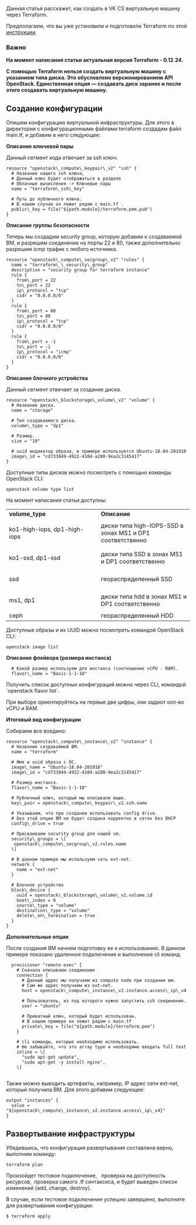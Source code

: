 Данная статья расскажет, как создать в VK CS виртуальную машину через Terraform.

Предполагаем, что вы уже установили и подготовили Terraform по этой [инструкции](https://mcs.mail.ru/help/iaas-api/infrastructure-terraform).

### Важно

**На момент написания статьи актуальная версия Terraform - 0.12.24.**

**C помощью Terraform нельзя создать виртуальную машину с указанием типа диска. Это обусловлено версионированием API OpenStack. Единственная опция — создавать диск заранее и после этого создавать виртуальную машину.**

Создание конфигурации
---------------------

Опишем конфигурацию виртуальной инфраструктуры. Для этого в директории с конфигурационными файлами terraform создадим файл main.tf, и добавим в него следующее:

**Описание ключевой пары**

Данный сегмент кода отвечает за ssh ключ:

```
resource "openstack\_compute\_keypair\_v2" "ssh" {
  # Название нашего ssh ключа,
  # Данный ключ будет отображаться в разделе
  # Облачные вычисления -> Ключевые пары
  name = "terraform\_ssh\_key"
  
  # Путь до публичного ключа.
  # В нашем случае он лежит рядом с main.tf .
  public\_key = file("${path.module}/terraform.pem.pub")
}
```

**Описание группы безопасности**

Теперь мы создадим security group, которую добавим к создаваемой ВМ, и разрешим соединение на порты 22 и 80, также дополнительно разрешим icmp трафик с любого источника.

```
resource "openstack\_compute\_secgroup\_v2" "rules" {
  name = "terraform\_\_security\_group"
  description = "security group for terraform instance"
  rule {
    from\_port = 22
    to\_port = 22
    ip\_protocol = "tcp"
    cidr = "0.0.0.0/0"
  }
  rule {
    from\_port = 80
    to\_port = 80
    ip\_protocol = "tcp"
    cidr = "0.0.0.0/0"
  }
  rule {
    from\_port = -1
    to\_port = -1
    ip\_protocol = "icmp"
    cidr = "0.0.0.0/0"
  }
}
```

**Описание блочного устройства**

Данный сегмент отвечает за создание диска.

```
resource "openstack\_blockstorage\_volume\_v2" "volume" {
  # Название диска.
  name = "storage"
  
  # Тип создаваемого диска.
  volume\_type = "dp1"
  
  # Размер.
  size = "10"

  # uuid индикатор образа, в примере используется Ubuntu-18.04-201910
  image\_id = "cd733849-4922-4104-a280-9ea2c3145417"
}
```

Доступные типы дисков можно посмотреть с помощью команды OpenStack CLI:

```
openstack volume type list
```

На момент написания статьи доступны:

<table style="width: 100%;"><tbody><tr><td style="width: 50.0000%;"><strong>volume_type</strong></td><td style="width: 50.0000%;"><strong>Описание</strong></td></tr><tr><td style="width: 50.0000%;"><p>ko1-high-iops, dp1-high-iops</p></td><td style="width: 50.0000%;">диски типа high-IOPS-SSD в зонах MS1 и DP1 соответственно</td></tr><tr><td style="width: 50.0000%;"><p>ko1-ssd, dp1-ssd</p></td><td style="width: 50.0000%;">диски типа SSD в зонах MS1 и DP1 соответственно</td></tr><tr><td style="width: 50.0000%;"><p>ssd</p></td><td style="width: 50.0000%;">геораспределенный SSD</td></tr><tr><td style="width: 50.0000%;"><p>ms1, dp1</p></td><td style="width: 50.0000%;">диски типа hdd в зонах MS1 и DP1 соответственно</td></tr><tr><td style="width: 50.0000%;">ceph</td><td style="width: 50.0000%;">геораспределенный HDD</td></tr></tbody></table>

Доступные образы и их UUID можно посмотреть командой OpenStack CLI:

```
openstack image list
```

**Описание флейвора (размера инстанса)**

```
  # Какой размер используем для инстанса (соотношение vCPU - RAM).
  flavor\_name = "Basic-1-1-10"
```

Получить список доступных конфигураций можно через CLI, командой \`openstack flavor list\`.

При выборе ориентируйтесь на первые две цифры, они задают кол-во vCPU и RAM.

**Итоговый вид конфигурации**

Собираем все воедино:

```
resource "openstack\_compute\_instance\_v2" "instance" {
  # Название создаваемой ВМ.
  name = "terraform"

  # Имя и uuid образа с ОС.
  image\_name = "Ubuntu-18.04-201910"
  image\_id = "cd733849-4922-4104-a280-9ea2c3145417"
  
  # Размер инстанса.
  flavor\_name = "Basic-1-1-10"

  # Публичный ключ, который мы описывали выше.
  key\_pair = openstack\_compute\_keypair\_v2.ssh.name

  # Указываем, что при создании использовать config drive.
  # Без этой опции ВМ не будет создана корректно в сетях без DHCP
  config\_drive = true

  # Присваиваем security group для нашей vm.
  security\_groups = \[
   openstack\_compute\_secgroup\_v2.rules.name
  \]

  # В данном примере мы используем сеть ext-net.
  network {
    name = "ext-net"
  }

  # Блочное устройство
  block\_device {
    uuid = openstack\_blockstorage\_volume\_v2.volume.id
    boot\_index = 0
    source\_type = "volume"
    destination\_type = "volume"
    delete\_on\_termination = true
  }
}
```

**Дополнительные опции**

После создания ВМ начнем подготовку ее к использованию. В данном примере показано удаленное подключение и выполнение cli команд.

```
  provisioner "remote-exec" {
    # Сначала описываем соединение
    connection {
      # Данный адрес мы получаем из compute node при создании вм.
      # Сам же адрес получаем из ext-net.
      host = openstack\_compute\_instance\_v2.instance.access\_ip\_v4

      # Пользователь, из под которого нужно запустить ssh соединение.
      user = "ubuntu"

      # Приватный ключ, который будет использован.
      # В нашем примере он лежит рядом с main.tf
      private\_key = file("${path.module}/terraform.pem")
    }

    # cli команды, которые необходимо использовать.
    # Не забывайте, что это array type и необходимо вводить full text
    inline = \[
      "sudo apt-get update",
      "sudo apt-get -y install nginx",
    \]


```

Также можно выводить артефакты, например, IP адрес сети ext-net, который получила ВМ. Для этого добавим следующее:

```
output "instances" {
  value = "${openstack\_compute\_instance\_v2.instance.access\_ip\_v4}"
}
```

**Развертывание инфраструктуры**
--------------------------------

Убедившись, что конфигурация развертывания составлена верно, выполним команду:

```
terraform plan
```

Произойдет тестовое подключение,   проверка на доступность ресурсов,  проверка самого .tf синтаксиса, и будет выведен список изменений (add, change, destroy).

В случае, если тестовое подключение успешно завершено, выполните для развертывания конфигурации:

```
$ terraform apply
```